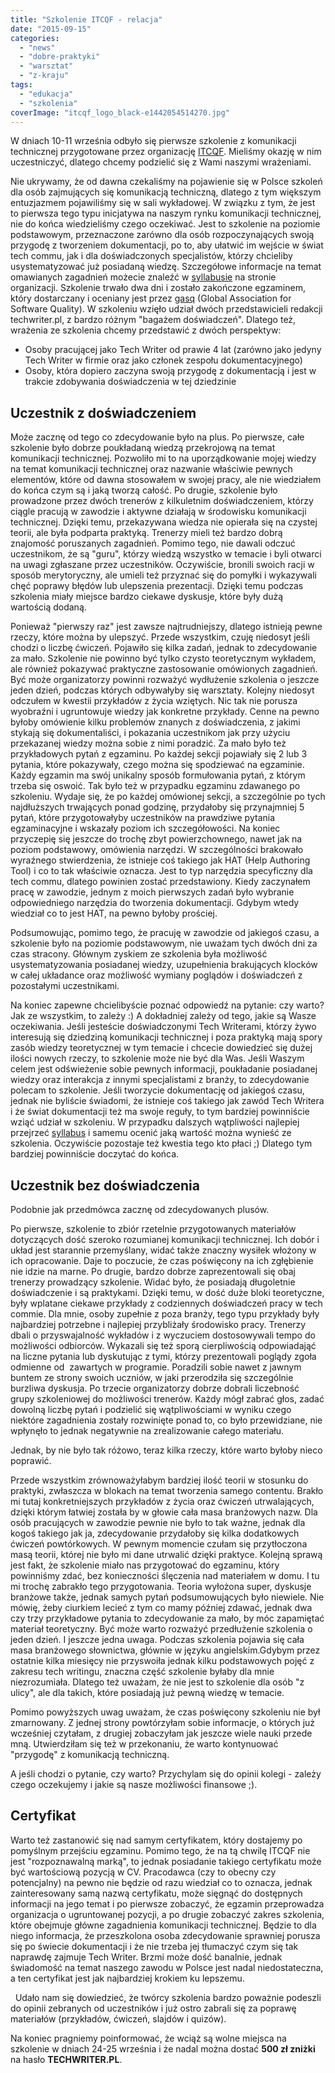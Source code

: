 ```yaml
---
title: "Szkolenie ITCQF - relacja"
date: "2015-09-15"
categories: 
  - "news"
  - "dobre-praktyki"
  - "warsztat"
  - "z-kraju"
tags: 
  - "edukacja"
  - "szkolenia"
coverImage: "itcqf_logo_black-e1442054514270.jpg"
---
```


W dniach 10-11 września odbyło się pierwsze szkolenie z komunikacji technicznej przygotowane przez organizację [ITCQF](http://itcqf.org/). Mieliśmy okazję w nim uczestniczyć, dlatego chcemy podzielić się z Wami naszymi wrażeniami.

Nie ukrywamy, że od dawna czekaliśmy na pojawienie się w Polsce szkoleń dla osób zajmujących się komunikacją techniczną, dlatego z tym większym entuzjazmem pojawiliśmy się w sali wykładowej. W związku z tym, że jest to pierwsza tego typu inicjatywa na naszym rynku komunikacji technicznej, nie do końca wiedzieliśmy czego oczekiwać. Jest to szkolenie na poziomie podstawowym, przeznaczone zarówno dla osób rozpoczynających swoją przygodę z tworzeniem dokumentacji, po to, aby ułatwić im wejście w świat tech commu, jak i dla doświadczonych specjalistów, którzy chcieliby usystematyzować już posiadaną wiedzę. Szczegółowe informacje na temat omawianych zagadnień możecie znaleźć w [syllabusie](http://itcqf.org/wp-content/uploads/2015/04/ITCQF_Syllabus_v1_02Dec2014.pdf) na stronie organizacji. Szkolenie trwało dwa dni i zostało zakończone egzaminem, który dostarczany i oceniany jest przez [gasq](http://pl.gasq.org/) (Global Association for Software Quality). W szkoleniu wzięło udział dwóch przedstawicieli redakcji techwriter.pl, z bardzo różnym "bagażem doświadczeń". Dlatego też, wrażenia ze szkolenia chcemy przedstawić z dwóch perspektyw:

- Osoby pracującej jako Tech Writer od prawie 4 lat (zarówno jako jedyny Tech Writer w firmie oraz jako członek zespołu dokumentacyjnego)
- Osoby, która dopiero zaczyna swoją przygodę z dokumentacją i jest w trakcie zdobywania doświadczenia w tej dziedzinie

## Uczestnik z doświadczeniem

Może zacznę od tego co zdecydowanie było na plus. Po pierwsze, całe szkolenie było dobrze poukładaną wiedzą przekrojową na temat komunikacji technicznej. Pozwoliło mi to na uporządkowanie mojej wiedzy na temat komunikacji technicznej oraz nazwanie właściwie pewnych elementów, które od dawna stosowałem w swojej pracy, ale nie wiedziałem do końca czym są i jaką tworzą całość. Po drugie, szkolenie było prowadzone przez dwóch trenerów z kilkuletnim doświadczeniem, którzy ciągle pracują w zawodzie i aktywne działają w środowisku komunikacji technicznej. Dzięki temu, przekazywana wiedza nie opierała się na czystej teorii, ale była podparta praktyką. Trenerzy mieli też bardzo dobrą znajomość poruszanych zagadnień. Pomimo tego, nie dawali odczuć uczestnikom, że są "guru", którzy wiedzą wszystko w temacie i byli otwarci na uwagi zgłaszane przez uczestników. Oczywiście, bronili swoich racji w sposób merytoryczny, ale umieli też przyznać się do pomyłki i wykazywali chęć poprawy błędów lub ulepszenia prezentacji. Dzięki temu podczas szkolenia miały miejsce bardzo ciekawe dyskusje, które były dużą wartością dodaną.

Ponieważ "pierwszy raz" jest zawsze najtrudniejszy, dlatego istnieją pewne rzeczy, które można by ulepszyć. Przede wszystkim, czuję niedosyt jeśli chodzi o liczbę ćwiczeń. Pojawiło się kilka zadań, jednak to zdecydowanie za mało. Szkolenie nie powinno być tylko czysto teoretycznym wykładem, ale również pokazywać praktyczne zastosowanie omówionych zagadnień. Być może organizatorzy powinni rozważyć wydłużenie szkolenia o jeszcze jeden dzień, podczas których odbywałyby się warsztaty. Kolejny niedosyt odczułem w kwestii przykładów z życia wziętych. Nic tak nie porusza wyobraźni i ugruntowuje wiedzy jak konkretne przykłady. Cenne na pewno byłoby omówienie kilku problemów znanych z doświadczenia, z jakimi stykają się dokumentaliści, i pokazania uczestnikom jak przy użyciu przekazanej wiedzy można sobie z nimi poradzić. Za mało było też przykładowych pytań z egzaminu. Po każdej sekcji pojawiały się 2 lub 3 pytania, które pokazywały, czego można się spodziewać na egzaminie. Każdy egzamin ma swój unikalny sposób formułowania pytań, z którym trzeba się oswoić. Tak było też w przypadku egzaminu zdawanego po szkoleniu. Wydaje się, że po każdej omówionej sekcji, a szczególnie po tych najdłuższych trwających ponad godzinę, przydałoby się przynajmniej 5 pytań, które przygotowałyby uczestników na prawdziwe pytania egzaminacyjne i wskazały poziom ich szczegółowości. Na koniec przyczepię się jeszcze do trochę zbyt powierzchownego, nawet jak na poziom podstawowy, omówienia narzędzi. W szczególności brakowało wyraźnego stwierdzenia, że istnieje coś takiego jak HAT (Help Authoring Tool) i co to tak właściwie oznacza. Jest to typ narzędzia specyficzny dla tech commu, dlatego powinien zostać przedstawiony. Kiedy zaczynałem pracę w zawodzie, jednym z moich pierwszych zadań było wybranie odpowiedniego narzędzia do tworzenia dokumentacji. Gdybym wtedy wiedział co to jest HAT, na pewno byłoby prościej.

Podsumowując, pomimo tego, że pracuję w zawodzie od jakiegoś czasu, a szkolenie było na poziomie podstawowym, nie uważam tych dwóch dni za czas stracony. Głównym zyskiem ze szkolenia była możliwość usystematyzowania posiadanej wiedzy, uzupełnienia brakujących klocków w całej układance oraz możliwość wymiany poglądów i doświadczeń z pozostałymi uczestnikami.

Na koniec zapewne chcielibyście poznać odpowiedź na pytanie: czy warto? Jak ze wszystkim, to zależy :) A dokładniej zależy od tego, jakie są Wasze oczekiwania. Jeśli jesteście doświadczonymi Tech Writerami, którzy żywo interesują się dziedziną komunikacji technicznej i poza praktyką mają spory zasób wiedzy teoretycznej w tym temacie i chcecie dowiedzieć się dużej ilości nowych rzeczy, to szkolenie może nie być dla Was. Jeśli Waszym celem jest odświeżenie sobie pewnych informacji, poukładanie posiadanej wiedzy oraz interakcja z innymi specjalistami z branży, to zdecydowanie polecam to szkolenie. Jeśli tworzycie dokumentację od jakiegoś czasu, jednak nie byliście świadomi, że istnieje coś takiego jak zawód Tech Writera i że świat dokumentacji też ma swoje reguły, to tym bardziej powinniście wziąć udział w szkoleniu. W przypadku dalszych wątpliwości najlepiej przejrzeć [syllabus](http://itcqf.org/wp-content/uploads/2015/04/ITCQF_Syllabus_v1_02Dec2014.pdf) i samemu ocenić jaką wartość można wynieść ze szkolenia. Oczywiście pozostaje też kwestia tego kto płaci ;) Dlatego tym bardziej powinniście doczytać do końca.

## Uczestnik bez doświadczenia

Podobnie jak przedmówca zacznę od zdecydowanych plusów.

Po pierwsze, szkolenie to zbiór rzetelnie przygotowanych materiałów dotyczących dość szeroko rozumianej komunikacji technicznej. Ich dobór i układ jest starannie przemyślany, widać także znaczny wysiłek włożony w ich opracowanie. Daje to poczucie, że czas poświęcony na ich zgłębienie nie idzie na marne. Po drugie, bardzo dobrze zaprezentowali się obaj trenerzy prowadzący szkolenie. Widać było, że posiadają długoletnie doświadczenie i są praktykami. Dzięki temu, w dość duże bloki teoretyczne, były wplatane ciekawe przykłady z codziennych doświadczeń pracy w tech commie. Dla mnie, osoby zupełnie z poza branży, tego typu przykłady były najbardziej potrzebne i najlepiej przybliżały środowisko pracy. Trenerzy dbali o przyswajalność wykładów i z wyczuciem dostosowywali tempo do możliwości odbiorców. Wykazali się też sporą cierpliwością odpowiadająć na liczne pytania lub dyskutując z tymi, którzy prezentowali poglądy zgoła odmienne od  zawartych w programie. Poradzili sobie nawet z jawnym buntem ze strony swoich uczniów, w jaki przerodziła się szczególnie burzliwa dyskusja. Po trzecie organizatorzy dobrze dobrali liczebność grupy szkoleniowej do możliwości trenerów. Każdy mógł zabrać głos, zadać dowolną liczbę pytań i podzielić się wątpliwościami w wyniku czego niektóre zagadnienia zostały rozwinięte ponad to, co było przewidziane, nie wpłynęło to jednak negatywnie na zrealizowanie całego materiału.

Jednak, by nie było tak różowo, teraz kilka rzeczy, które warto byłoby nieco poprawić.

Przede wszystkim zrównoważyłabym bardziej ilość teorii w stosunku do praktyki, zwłaszcza w blokach na temat tworzenia samego contentu. Brakło mi tutaj konkretniejszych przykładów z życia oraz ćwiczeń utrwalających, dzięki którym łatwiej została by w głowie cała masa branżowych nazw. Dla osób pracujących w zawodzie pewnie nie było to tak ważne, jednak dla kogoś takiego jak ja, zdecydowanie przydałoby się kilka dodatkowych ćwiczeń powtórkowych. W pewnym momencie czułam się przytłoczona masą teorii, której nie było mi dane utrwalić dzięki praktyce. Kolejną sprawą jest fakt, że szkolenie miało nas przygotować do egzaminu, który powinniśmy zdać, bez konieczności ślęczenia nad materiałem w domu. I tu mi trochę zabrakło tego przygotowania. Teoria wyłożona super, dyskusje branżowe także, jednak samych pytań podsumowujących było niewiele. Nie mówię, żeby ciurkiem lecieć z tym co mamy później zdawać, jednak dwa czy trzy przykładowe pytania to zdecydowanie za mało, by móc zapamiętać materiał teoretyczny. Być może warto rozważyć przedłużenie szkolenia o jeden dzień. I jeszcze jedna uwaga. Podczas szkolenia pojawia się cała masa branżowego słownictwa, głównie w języku angielskim.Gdybym przez ostatnie kilka miesięcy nie przyswoiła jednak kilku podstawowych pojęć z zakresu tech writingu, znaczna część szkolenie byłaby dla mnie niezrozumiała. Dlatego też uważam, że nie jest to szkolenie dla osób "z ulicy", ale dla takich, które posiadają już pewną wiedzę w temacie.

Pomimo powyższych uwag uważam, że czas poświęcony szkoleniu nie był zmarnowany. Z jednej strony powtórzyłam sobie informacje, o których już wcześniej czytałam, z drugiej zobaczyłam jak jeszcze wiele nauki przede mną. Utwierdziłam się też w przekonaniu, że warto kontynuować "przygodę" z komunikacją techniczną.

A jeśli chodzi o pytanie, czy warto? Przychylam się do opinii kolegi - zależy czego oczekujemy i jakie są nasze możliwości finansowe ;).

## Certyfikat

Warto też zastanowić się nad samym certyfikatem, który dostajemy po pomyślnym przejściu egzaminu. Pomimo tego, że na tą chwilę ITCQF nie jest "rozpoznawalną marką", to jednak posiadanie takiego certyfikatu może być wartościową pozycją w CV. Pracodawca (czy to obecny czy potencjalny) na pewno nie będzie od razu wiedział co to oznacza, jednak zainteresowany samą nazwą certyfikatu, może sięgnąć do dostępnych informacji na jego temat i po pierwsze zobaczyć, że egzamin przeprowadza organizacja o ugruntowanej pozycji, a po drugie zobaczyć zakres szkolenia, które obejmuje główne zagadnienia komunikacji technicznej. Będzie to dla niego informacja, że przeszkolona osoba zdecydowanie sprawniej porusza się po świecie dokumentacji i że nie trzeba jej tłumaczyć czym się tak naprawdę zajmuje Tech Writer. Brzmi może dość banalnie, jednak świadomość na temat naszego zawodu w Polsce jest nadal niedostateczna, a ten certyfikat jest jak najbardziej krokiem ku lepszemu.

  Udało nam się dowiedzieć, że twórcy szkolenia bardzo poważnie podeszli do opinii zebranych od uczestników i już ostro zabrali się za poprawę materiałów (przykładów, ćwiczeń, slajdów i quizów).

Na koniec pragniemy poinformować, że wciąż są wolne miejsca na szkolenie w dniach 24-25 września i że nadal można dostać **500 zł zniżki** na hasło **TECHWRITER.PL**.
